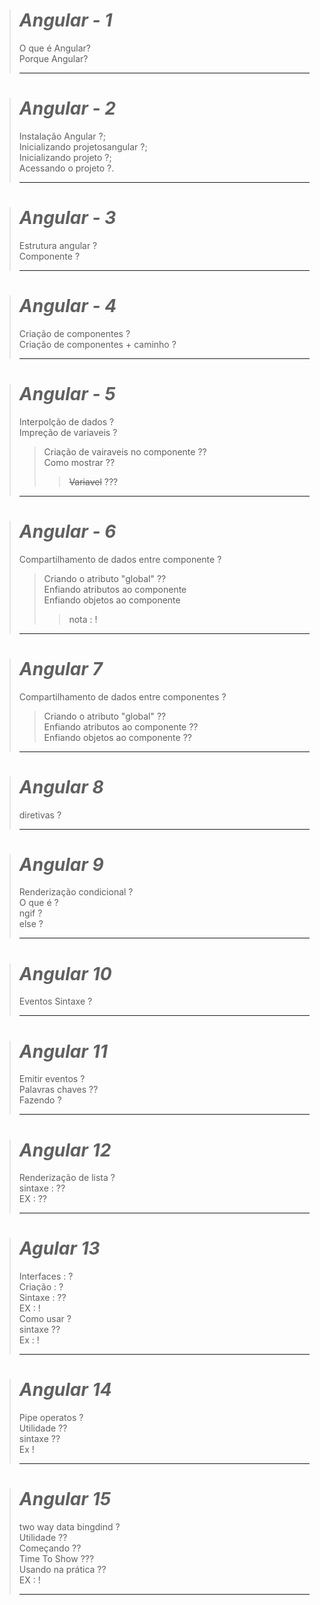 ># _Angular - 1_ 
>O que é Angular?<br>Porque Angular?
>
>---

># _Angular - 2_
>Instalação Angular ?;<br>Inicializando projetosangular ?;<br>Inicializando projeto ?;<br> Acessando o projeto ?.
>
>---

># _Angular - 3_
>Estrutura angular ?<br>Componente ? 
>
>---

># _Angular - 4_
>Criação de componentes ?<br> 
>Criação de componentes + caminho ? 
>
>---

># _Angular - 5_
>Interpolção de dados ?<br>
>Impreção de variaveis ?<br>
>>Criação de vairaveis no componente ??<br>
>>Como mostrar ??<br>
>>><s>Variavel</s> ???<br>
>>>
>---

># _Angular - 6_
>Compartilhamento de dados entre componente ?<br>
>>Criando o atributo "global" ??<br>
>>Enfiando atributos ao componente<br>
>>Enfiando objetos ao componente<br>
>>>nota : !<br>
>>>
>---

> # _Angular 7_
>Compartilhamento de dados entre componentes ?<br>
>
>>Criando o atributo "global" ??<br>
>>Enfiando atributos ao componente ??<br>
>>Enfiando objetos ao componente ??<br>
>>
>---

># _Angular 8_
> diretivas ?
>
>---

># _Angular 9_
>Renderização condicional ?<br>
>O que é ?<br>
>ngif ?<br>
>else ? <br>
>
>---

># _Angular 10_
>Eventos Sintaxe ?
>
>---

># _Angular 11_
>Emitir eventos ? <br>
>Palavras chaves ??<br>
>Fazendo ?<br>
>
>---

># _Angular 12_
>Renderização de lista ? <br>
>sintaxe : ??<br>
>EX : ??<br>
>
>---

># _Agular 13_
>Interfaces : ? <br>
>Criação : ? <br>
>Sintaxe : ?? <br>
>EX : ! <br>
>Como usar ? <br>
>sintaxe ?? <br>
>Ex : ! <br>
>
>---

> # _Angular 14_
> Pipe operatos ? <br>
> Utilidade ??<br>
> sintaxe ??<br>
> Ex ! 
>
>---

># _Angular 15_
> two way data bingdind ? <br>
> Utilidade ?? <br>
> Começando ?? <br>
> Time To Show ??? <br>
> Usando na prática ?? <br>
> EX : !
>
>---

<!-- 
    nan not a number pesquisar
-->
